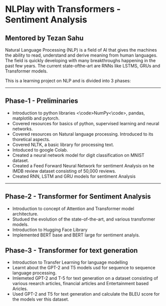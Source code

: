 # NLPlay with Transformers - Sentiment Analysis
## Mentored by Tezan Sahu
Natural Language Processing (NLP) is a field of AI that gives the machines the ability to read, understand and derive meaning from human languages. The field is quickly developing with many breakthroughs happening in the past few years. The current state-ofthe-art are RNNs like LSTMS, GRUs and Transformer models. 

<!-- The first phase of the project was to use Natural Language Processing for Sentiment Analysis. This required the knowledge of basic Machine Learning, which was covered in the first week. First we used a simple Feed Forward Neural Network using Bag of Words Vectorizaion to achieve this. Though this is not the most efficient method for sequential data processing, we we layed out here the basis for the preprocessing of our dataset and our evaluation metrics which we will be used to compare the performance of all the models implemented.  -->
This is a learning project on NLP and is divided into 3 phases:
<hr>

##  Phase-1 - Preliminaries
- Introduction to python libraries <\code>NumPy<\code>, pandas, matplotlib and pytorch.
- Covered resources for basics of python, supervised learning and neural networks.
- Covered resources on Natural language processing. Introduced to its thoretical aspects.
- Covered NLTK, a basic library for processing text.
- Intoduced to google Colab.
- Created a neural network model for digit classification on MNIST dataset.
- Created a Feed Forward Neural Network for sentiment Analysis on he IMDB review dataset consisting of 50,000 reviews. 
- Created RNN, LSTM and GRU models for sentiment Analysis
<hr>

## Phase-2 - Transformer for Sentiment Analysis
- Introduction to concept of Attention and Transformer model architecture.
- Studued the evolution of the state-of-the-art, and various transformer models.
- Introduction to Hugging Face Library
- Implemented BERT base and BERT large for sentiment analyis.

## Phase-3 - Transformer for text generation
- Introduction to Transfer Learning for language modelling
- Learnt about the GPT-2 and T5 models usd for sequence to sequence language processing. 
- Imlemeted GPT-2 and T-5 for text generation on a dataset consisting of various reearch articles, financial articles and Entertainment based Aricles.
- Used GPT-2 and T5 for text generation and calculate the BLEU score for the models ver this dataset.



<!-- ### Neural network for classifying positive and negative reviews trained on an IMDB Dataset consisting of 50,0000 reviews
- Removed noise(stop words, html tags) from raw data and preprocessed using nltk
- Divided data file into 70% training data and 30% data for testing 
- Used bag of words vectorization
- Implemented a feed forward neural network consisting of 2 hidden layers of 500 neurons each.
- Used ReLU as activation function, cross entropy for loss function and Stochastic Gradient Descent with various batch sizes and learning rates
- Achieved a maximum accuracy of 87.68 % -->
